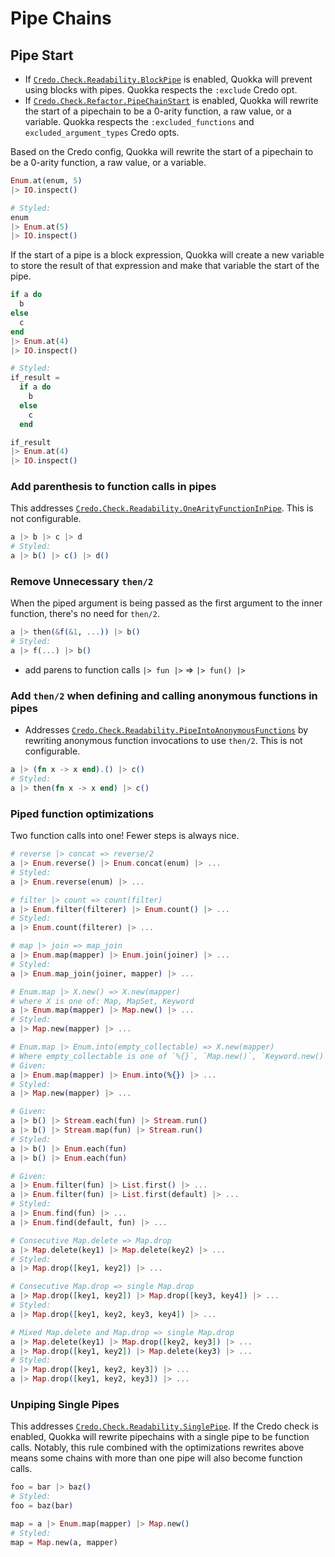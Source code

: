 # Pipe Chains

## Pipe Start

- If [`Credo.Check.Readability.BlockPipe`](https://hexdocs.pm/credo/Credo.Check.Readability.BlockPipe.html) is enabled, Quokka will prevent using blocks with pipes. Quokka respects the `:exclude` Credo opt.
- If [`Credo.Check.Refactor.PipeChainStart`](https://hexdocs.pm/credo/Credo.Check.Refactor.PipeChainStart.html) is enabled, Quokka will rewrite the start of a pipechain to be a 0-arity function, a raw value, or a variable. Quokka respects the `:excluded_functions` and `excluded_argument_types` Credo opts.

Based on the Credo config, Quokka will rewrite the start of a pipechain to be a 0-arity function, a raw value, or a variable.

```elixir
Enum.at(enum, 5)
|> IO.inspect()

# Styled:
enum
|> Enum.at(5)
|> IO.inspect()
```

If the start of a pipe is a block expression, Quokka will create a new variable to store the result of that expression and make that variable the start of the pipe.

```elixir
if a do
  b
else
  c
end
|> Enum.at(4)
|> IO.inspect()

# Styled:
if_result =
  if a do
    b
  else
    c
  end

if_result
|> Enum.at(4)
|> IO.inspect()
```

### Add parenthesis to function calls in pipes

This addresses [`Credo.Check.Readability.OneArityFunctionInPipe`](https://hexdocs.pm/credo/Credo.Check.Readability.OneArityFunctionInPipe.html). This is not configurable.

```elixir
a |> b |> c |> d
# Styled:
a |> b() |> c() |> d()
```

### Remove Unnecessary `then/2`

When the piped argument is being passed as the first argument to the inner function, there's no need for `then/2`.

```elixir
a |> then(&f(&1, ...)) |> b()
# Styled:
a |> f(...) |> b()
```

- add parens to function calls `|> fun |>` => `|> fun() |>`

### Add `then/2` when defining and calling anonymous functions in pipes

- Addresses [`Credo.Check.Readability.PipeIntoAnonymousFunctions`](https://hexdocs.pm/credo/Credo.Check.Readability.PipeIntoAnonymousFunctions.html) by rewriting anonymous function invocations to use `then/2`. This is not configurable.

```elixir
a |> (fn x -> x end).() |> c()
# Styled:
a |> then(fn x -> x end) |> c()
```

### Piped function optimizations

Two function calls into one! Fewer steps is always nice.

```elixir
# reverse |> concat => reverse/2
a |> Enum.reverse() |> Enum.concat(enum) |> ...
# Styled:
a |> Enum.reverse(enum) |> ...

# filter |> count => count(filter)
a |> Enum.filter(filterer) |> Enum.count() |> ...
# Styled:
a |> Enum.count(filterer) |> ...

# map |> join => map_join
a |> Enum.map(mapper) |> Enum.join(joiner) |> ...
# Styled:
a |> Enum.map_join(joiner, mapper) |> ...

# Enum.map |> X.new() => X.new(mapper)
# where X is one of: Map, MapSet, Keyword
a |> Enum.map(mapper) |> Map.new() |> ...
# Styled:
a |> Map.new(mapper) |> ...

# Enum.map |> Enum.into(empty_collectable) => X.new(mapper)
# Where empty_collectable is one of `%{}`, `Map.new()`, `Keyword.new()`, `MapSet.new()`
# Given:
a |> Enum.map(mapper) |> Enum.into(%{}) |> ...
# Styled:
a |> Map.new(mapper) |> ...

# Given:
a |> b() |> Stream.each(fun) |> Stream.run()
a |> b() |> Stream.map(fun) |> Stream.run()
# Styled:
a |> b() |> Enum.each(fun)
a |> b() |> Enum.each(fun)

# Given:
a |> Enum.filter(fun) |> List.first() |> ...
a |> Enum.filter(fun) |> List.first(default) |> ...
# Styled:
a |> Enum.find(fun) |> ...
a |> Enum.find(default, fun) |> ...

# Consecutive Map.delete => Map.drop
a |> Map.delete(key1) |> Map.delete(key2) |> ...
# Styled:
a |> Map.drop([key1, key2]) |> ...

# Consecutive Map.drop => single Map.drop
a |> Map.drop([key1, key2]) |> Map.drop([key3, key4]) |> ...
# Styled:
a |> Map.drop([key1, key2, key3, key4]) |> ...

# Mixed Map.delete and Map.drop => single Map.drop
a |> Map.delete(key1) |> Map.drop([key2, key3]) |> ...
a |> Map.drop([key1, key2]) |> Map.delete(key3) |> ...
# Styled:
a |> Map.drop([key1, key2, key3]) |> ...
a |> Map.drop([key1, key2, key3]) |> ...
```

### Unpiping Single Pipes

This addresses [`Credo.Check.Readability.SinglePipe`](https://hexdocs.pm/credo/Credo.Check.Readability.SinglePipe.html). If the Credo check is enabled, Quokka will rewrite pipechains with a single pipe to be function calls. Notably, this rule combined with the optimizations rewrites above means some chains with more than one pipe will also become function calls.

```elixir
foo = bar |> baz()
# Styled:
foo = baz(bar)

map = a |> Enum.map(mapper) |> Map.new()
# Styled:
map = Map.new(a, mapper)
```
